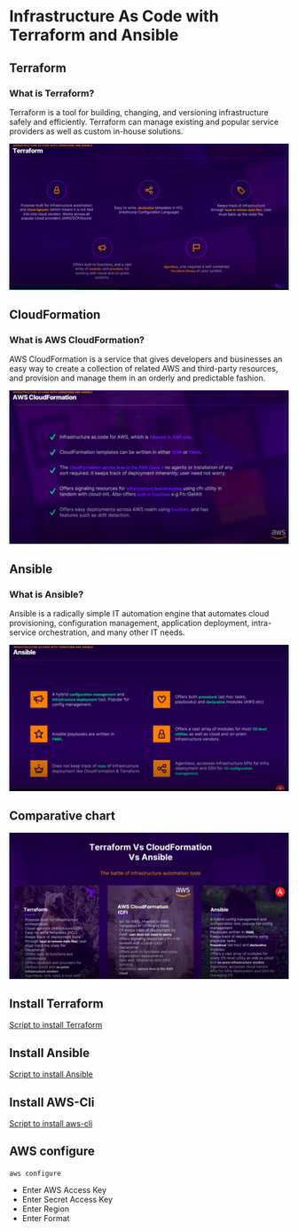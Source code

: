 # Infrastructure As Code with Terraform and Ansible
## Terraform

### What is Terraform?
Terraform is a tool for building, changing, and versioning infrastructure safely and efficiently. Terraform can manage existing and popular service providers as well as custom in-house solutions.


![Terraform keys](assets/Terraform1.png)

## CloudFormation
### What is AWS CloudFormation?
AWS CloudFormation is a service that gives developers and businesses an easy way to create a collection of related AWS and third-party resources, and provision and manage them in an orderly and predictable fashion.

![ClouFormation keys](assets/cf-definition.png)

## Ansible
### What is Ansible?
Ansible is a radically simple IT automation engine that automates cloud provisioning, configuration management, application deployment, intra-service orchestration, and many other IT needs.


![Terraform keys](assets/ans-definition.png)

## Comparative chart
![Terraform keys](assets/iac-compare.png)

## Install Terraform

[Script to install Terraform](https://github.com/castillo9x/installation-scripts/blob/main/linux/terraform/install-terraform.sh)

## Install Ansible

[Script to install Ansible](https://github.com/castillo9x/installation-scripts/blob/main/linux/ansible/install-ansible.sh)

## Install AWS-Cli

[Script to install aws-cli](https://github.com/castillo9x/installation-scripts/blob/main/linux/aws-cli/install-aws-cli.sh)

## AWS configure
`aws configure`
* Enter AWS Access Key
* Enter Secret Access Key
* Enter Region
* Enter Format





